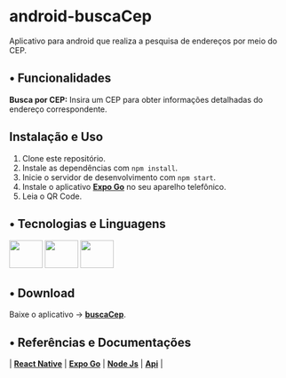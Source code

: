 # android-buscaCep
Aplicativo para android que realiza a pesquisa de endereços por meio do CEP.

## • Funcionalidades

**Busca por CEP:** Insira um CEP para obter informações detalhadas do endereço correspondente.

## Instalação e Uso

1. Clone este repositório.
2. Instale as dependências com `npm install`.
3. Inicie o servidor de desenvolvimento com `npm start`.
4. Instale o aplicativo **[Expo Go](https://play.google.com/store/apps/details?id=host.exp.exponent&hl=pt_BR)** no seu aparelho telefônico.
5. Leia o QR Code. 

## • Tecnologias e Linguagens

<div style="display: inline_block">
<img src="https://cdn.jsdelivr.net/gh/devicons/devicon@latest/icons/react/react-original-wordmark.svg" height="50" width="60"/>
<img src="https://www.svgrepo.com/show/341805/expo.svg" height="50" width="60"/>
<img src="https://cdn.jsdelivr.net/gh/devicons/devicon@latest/icons/nodejs/nodejs-original-wordmark.svg" height="50" width="60"/>
</div>


## • Download

Baixe o aplicativo -> **[buscaCep](https://expo.dev//accounts/luizoass/projects/buscaCep/builds/e896aad1-339e-4b4d-887f-d8b3c8a3bc30)**.

## • Referências e Documentações

| **[React Native](https://reactnative.dev/docs/getting-started)** 
| **[Expo Go](https://docs.expo.dev/)** 
| **[Node Js](https://nodejs.org/docs/latest/api/)** 
| **[Api](https://viacep.com.br/)** |
